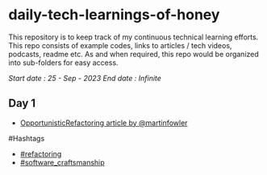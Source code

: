 # daily-tech-learnings-of-honey
This repository is to keep track of my continuous technical learning efforts. This repo consists of example codes, links to articles / tech videos, podcasts, readme etc.
As and when required, this repo would be organized into sub-folders for easy access. 

*Start date : 25 - Sep - 2023*
*End date : Infinite*

## Day 1
<a name="refactoring"></a>
<a name="software_craftsmanship"></a>
- [OpportunisticRefactoring article by @martinfowler](https://martinfowler.com/bliki/OpportunisticRefactoring.html)

#Hashtags
  - [#refactoring](#refactoring)
  - [#software_craftsmanship](#software_craftsmanship)
